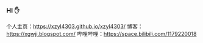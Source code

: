 ### HI    ✋
个人主页：https://xzyl4303.github.io/xzyl4303/
博客：https://xgwji.blogspot.com/
哔哩哔哩：https://space.bilibili.com/1179220018
